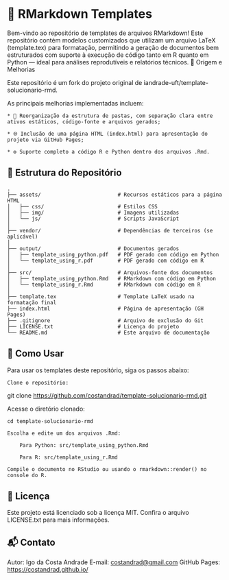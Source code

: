 # 📄 RMarkdown Templates

Bem-vindo ao repositório de templates de arquivos RMarkdown!
Este repositório contém modelos customizados que utilizam um arquivo LaTeX (template.tex) para formatação, permitindo a geração de documentos bem estruturados com suporte à execução de código tanto em R quanto em Python — ideal para análises reprodutíveis e relatórios técnicos.
🌱 Origem e Melhorias

Este repositório é um fork do projeto original de iandrade-uft/template-solucionario-rmd.

As principais melhorias implementadas incluem:

    * 📁 Reorganização da estrutura de pastas, com separação clara entre ativos estáticos, código-fonte e arquivos gerados;

    * 🌐 Inclusão de uma página HTML (index.html) para apresentação do projeto via GitHub Pages;

    * ⚙️ Suporte completo a código R e Python dentro dos arquivos .Rmd.

## 📂 Estrutura do Repositório

    .
    ├── assets/                         # Recursos estáticos para a página HTML
    │   ├── css/                        # Estilos CSS
    │   ├── img/                        # Imagens utilizadas
    │   └── js/                         # Scripts JavaScript
    │
    ├── vendor/                         # Dependências de terceiros (se aplicável)
    │
    ├── output/                         # Documentos gerados
    │   ├── template_using_python.pdf   # PDF gerado com código em Python
    │   └── template_using_r.pdf        # PDF gerado com código em R
    │
    ├── src/                            # Arquivos-fonte dos documentos
    │   ├── template_using_python.Rmd   # RMarkdown com código em Python
    │   └── template_using_r.Rmd        # RMarkdown com código em R
    │
    ├── template.tex                    # Template LaTeX usado na formatação final
    ├── index.html                      # Página de apresentação (GH Pages)
    ├── .gitignore                      # Arquivo de exclusão do Git
    ├── LICENSE.txt                     # Licença do projeto
    └── README.md                       # Este arquivo de documentação

## 🚀 Como Usar

Para usar os templates deste repositório, siga os passos abaixo:

    Clone o repositório:

git clone https://github.com/costandrad/template-solucionario-rmd.git

Acesse o diretório clonado:

    cd template-solucionario-rmd

    Escolha e edite um dos arquivos .Rmd:

        Para Python: src/template_using_python.Rmd

        Para R: src/template_using_r.Rmd

    Compile o documento no RStudio ou usando o rmarkdown::render() no console do R.


## 📄 Licença

Este projeto está licenciado sob a licença MIT.
Confira o arquivo LICENSE.txt para mais informações.

## 📬 Contato

Autor: Igo da Costa Andrade
E-mail: costandrad@gmail.com
GitHub Pages: https://costandrad.github.io/
